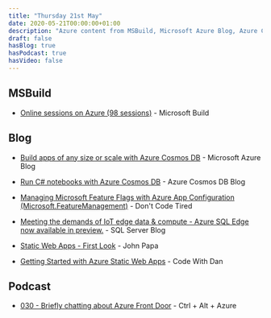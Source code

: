 ```yaml
---
title: "Thursday 21st May"
date: 2020-05-21T00:00:00+01:00
description: "Azure content from MSBuild, Microsoft Azure Blog, Azure Cosmos Blog, Don't Code Tired, SQL Server Blog, John Papa, Code With Dan, Ctrl+Alt+Azure"
draft: false
hasBlog: true
hasPodcast: true
hasVideo: false
---
```


## MSBuild

* [Online sessions on Azure (98 sessions)](https://mybuild.microsoft.com/sessions?s=%257B%2522name%2522%253A%2522translate.refine.label.sort.relevance%2522%252C%2522type%2522%253A0%257D&t=%257B%2522from%2522%253A%25222020-05-21T00%253A00%253A00%252B01%253A00%2522%252C%2522to%2522%253A%25222020-05-21T15%253A59%253A00%252B01%253A00%2522%257D&q=Azure#top-anchor) - Microsoft Build

## Blog

* [Build apps of any size or scale with Azure Cosmos DB](https://azure.microsoft.com/en-gb/blog/build-apps-of-any-size-or-scale-with-azure-cosmos-db/) - Microsoft Azure Blog

* [Run C# notebooks with Azure Cosmos DB](https://devblogs.microsoft.com/cosmosdb/csharp-notebooks/) - Azure Cosmos DB Blog

* [Managing Microsoft Feature Flags with Azure App Configuration (Microsoft.FeatureManagement)](https://dontcodetired.com/blog/post/Managing-Microsoft-Feature-Flags-with-Azure-App-Configuration-(MicrosoftFeatureManagement)) - Don't Code Tired

* [Meeting the demands of IoT edge data & compute - Azure SQL Edge now available in preview.](https://techcommunity.microsoft.com/t5/sql-server/meeting-the-demands-of-iot-edge-data-amp-compute-azure-sql-edge/ba-p/1400512) - SQL Server Blog

* [Static Web Apps - First Look](https://johnpapa.net/static-web-apps-first-look/?utm_source=feedburner&utm_medium=feed&utm_campaign=Feed%3A+JohnPapa+%28JohnPapa.net%29) - John Papa

* [Getting Started with Azure Static Web Apps](https://blog.codewithdan.com/getting-started-with-azure-static-web-apps/) - Code With Dan

## Podcast

* [030 - Briefly chatting about Azure Front Door](https://share.transistor.fm/s/83e04de3) - Ctrl + Alt + Azure